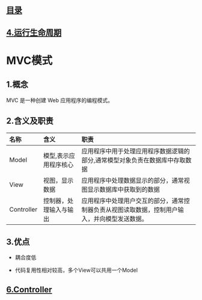 ## [目录](https://github.com/jhq0113/yafr/blob/master/docs/index.md)

## [4.运行生命周期](https://github.com/jhq0113/yafr/blob/master/docs/4.运行生命周期.md)

# MVC模式

## 1.概念
MVC 是一种创建 Web 应用程序的编程模式。

## 2.含义及职责
|名称|含义|职责|
|:--|:--|:--|
|Model|模型,表示应用程序核心|应用程序中用于处理应用程序数据逻辑的部分,通常模型对象负责在数据库中存取数据|
|View|视图，显示数据|应用程序中处理数据显示的部分，通常视图显示数据库中获取到的数据|
|Controller|控制器，处理输入与输出|应用程序中处理用户交互的部分，通常控制器负责从视图读取数据，控制用户输入，并向模型发送数据。|

## 3.优点

* 耦合度低

* 代码复用性相对较高，多个View可以共用一个Model

## [6.Controller](https://github.com/jhq0113/yafr/blob/master/docs/6.Controller.md)